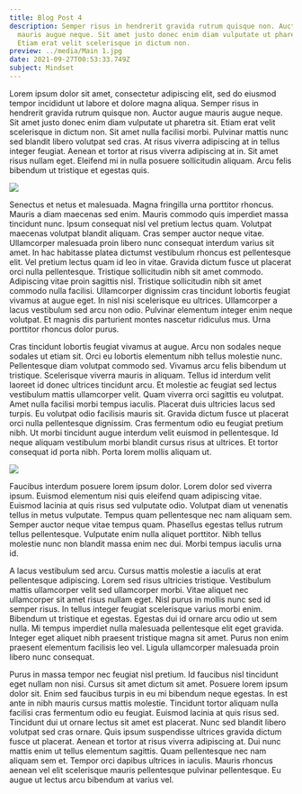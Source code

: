 ```yaml
---
title: Blog Post 4
description: Semper risus in hendrerit gravida rutrum quisque non. Auctor augue
  mauris augue neque. Sit amet justo donec enim diam vulputate ut pharetra sit.
  Etiam erat velit scelerisque in dictum non.
preview: ../media/Main 1.jpg
date: 2021-09-27T00:53:33.749Z
subject: Mindset
---
```

Lorem ipsum dolor sit amet, consectetur adipiscing elit, sed do eiusmod tempor incididunt ut labore et dolore magna aliqua. Semper risus in hendrerit gravida rutrum quisque non. Auctor augue mauris augue neque. Sit amet justo donec enim diam vulputate ut pharetra sit. Etiam erat velit scelerisque in dictum non. Sit amet nulla facilisi morbi. Pulvinar mattis nunc sed blandit libero volutpat sed cras. At risus viverra adipiscing at in tellus integer feugiat. Aenean et tortor at risus viverra adipiscing at in. Sit amet risus nullam eget. Eleifend mi in nulla posuere sollicitudin aliquam. Arcu felis bibendum ut tristique et egestas quis.

![](../media/leonard-cotte-c1jp-fo53u8-unsplash.jpg)

Senectus et netus et malesuada. Magna fringilla urna porttitor rhoncus. Mauris a diam maecenas sed enim. Mauris commodo quis imperdiet massa tincidunt nunc. Ipsum consequat nisl vel pretium lectus quam. Volutpat maecenas volutpat blandit aliquam. Cras semper auctor neque vitae. Ullamcorper malesuada proin libero nunc consequat interdum varius sit amet. In hac habitasse platea dictumst vestibulum rhoncus est pellentesque elit. Vel pretium lectus quam id leo in vitae. Gravida dictum fusce ut placerat orci nulla pellentesque. Tristique sollicitudin nibh sit amet commodo. Adipiscing vitae proin sagittis nisl. Tristique sollicitudin nibh sit amet commodo nulla facilisi. Ullamcorper dignissim cras tincidunt lobortis feugiat vivamus at augue eget. In nisl nisi scelerisque eu ultrices. Ullamcorper a lacus vestibulum sed arcu non odio. Pulvinar elementum integer enim neque volutpat. Et magnis dis parturient montes nascetur ridiculus mus. Urna porttitor rhoncus dolor purus.

Cras tincidunt lobortis feugiat vivamus at augue. Arcu non sodales neque sodales ut etiam sit. Orci eu lobortis elementum nibh tellus molestie nunc. Pellentesque diam volutpat commodo sed. Vivamus arcu felis bibendum ut tristique. Scelerisque viverra mauris in aliquam. Tellus id interdum velit laoreet id donec ultrices tincidunt arcu. Et molestie ac feugiat sed lectus vestibulum mattis ullamcorper velit. Quam viverra orci sagittis eu volutpat. Amet nulla facilisi morbi tempus iaculis. Placerat duis ultricies lacus sed turpis. Eu volutpat odio facilisis mauris sit. Gravida dictum fusce ut placerat orci nulla pellentesque dignissim. Cras fermentum odio eu feugiat pretium nibh. Ut morbi tincidunt augue interdum velit euismod in pellentesque. Id neque aliquam vestibulum morbi blandit cursus risus at ultrices. Et tortor consequat id porta nibh. Porta lorem mollis aliquam ut.

![](../media/leonard-cotte-c1jp-fo53u8-unsplash.jpg)

Faucibus interdum posuere lorem ipsum dolor. Lorem dolor sed viverra ipsum. Euismod elementum nisi quis eleifend quam adipiscing vitae. Euismod lacinia at quis risus sed vulputate odio. Volutpat diam ut venenatis tellus in metus vulputate. Tempus quam pellentesque nec nam aliquam sem. Semper auctor neque vitae tempus quam. Phasellus egestas tellus rutrum tellus pellentesque. Vulputate enim nulla aliquet porttitor. Nibh tellus molestie nunc non blandit massa enim nec dui. Morbi tempus iaculis urna id.

A lacus vestibulum sed arcu. Cursus mattis molestie a iaculis at erat pellentesque adipiscing. Lorem sed risus ultricies tristique. Vestibulum mattis ullamcorper velit sed ullamcorper morbi. Vitae aliquet nec ullamcorper sit amet risus nullam eget. Nisl purus in mollis nunc sed id semper risus. In tellus integer feugiat scelerisque varius morbi enim. Bibendum ut tristique et egestas. Egestas dui id ornare arcu odio ut sem nulla. Mi tempus imperdiet nulla malesuada pellentesque elit eget gravida. Integer eget aliquet nibh praesent tristique magna sit amet. Purus non enim praesent elementum facilisis leo vel. Ligula ullamcorper malesuada proin libero nunc consequat.

Purus in massa tempor nec feugiat nisl pretium. Id faucibus nisl tincidunt eget nullam non nisi. Cursus sit amet dictum sit amet. Posuere lorem ipsum dolor sit. Enim sed faucibus turpis in eu mi bibendum neque egestas. In est ante in nibh mauris cursus mattis molestie. Tincidunt tortor aliquam nulla facilisi cras fermentum odio eu feugiat. Euismod lacinia at quis risus sed. Tincidunt dui ut ornare lectus sit amet est placerat. Nunc sed blandit libero volutpat sed cras ornare. Quis ipsum suspendisse ultrices gravida dictum fusce ut placerat. Aenean et tortor at risus viverra adipiscing at. Dui nunc mattis enim ut tellus elementum sagittis. Quam pellentesque nec nam aliquam sem et. Tempor orci dapibus ultrices in iaculis. Mauris rhoncus aenean vel elit scelerisque mauris pellentesque pulvinar pellentesque. Eu augue ut lectus arcu bibendum at varius vel.